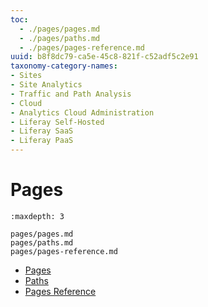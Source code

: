 ```yaml
---
toc:
  - ./pages/pages.md
  - ./pages/paths.md
  - ./pages/pages-reference.md
uuid: b8f8dc79-ca5e-45c8-821f-c52adf5c2e91
taxonomy-category-names:
- Sites
- Site Analytics
- Traffic and Path Analysis
- Cloud
- Analytics Cloud Administration
- Liferay Self-Hosted
- Liferay SaaS
- Liferay PaaS
---
```

# Pages

```{toctree}
:maxdepth: 3

pages/pages.md
pages/paths.md
pages/pages-reference.md
```

- [Pages](./pages/pages.md)
- [Paths](./pages/paths.md)
- [Pages Reference](./pages/pages-reference.md)
